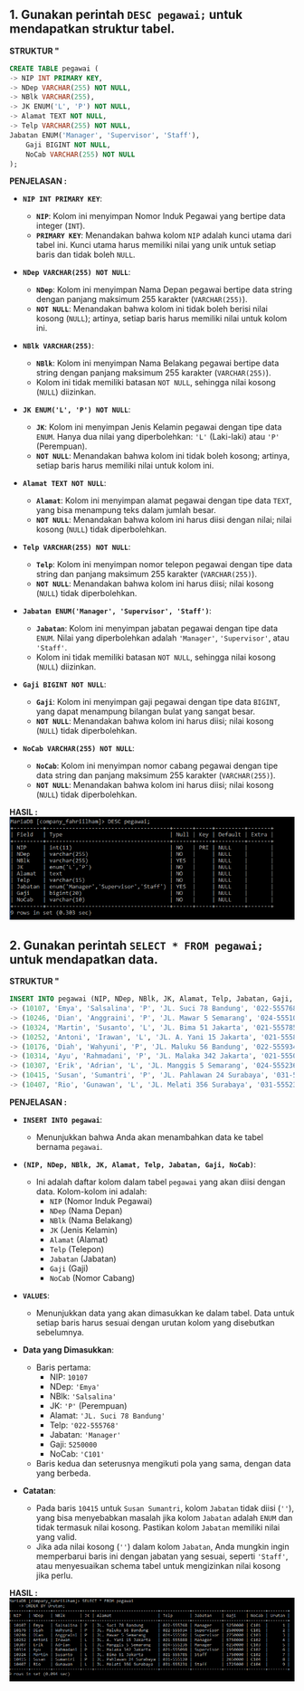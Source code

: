## 1. Gunakan perintah `DESC pegawai;` untuk mendapatkan struktur tabel.
**STRUKTUR "**
```SQL
CREATE TABLE pegawai (
-> NIP INT PRIMARY KEY,
-> NDep VARCHAR(255) NOT NULL,
-> NBlk VARCHAR(255),
-> JK ENUM('L', 'P') NOT NULL,
-> Alamat TEXT NOT NULL,
-> Telp VARCHAR(255) NOT NULL,
Jabatan ENUM('Manager', 'Supervisor', 'Staff'),
    Gaji BIGINT NOT NULL,
    NoCab VARCHAR(255) NOT NULL
);
```

**PENJELASAN :**
- **`NIP INT PRIMARY KEY`**:
    - **`NIP`**: Kolom ini menyimpan Nomor Induk Pegawai yang bertipe data integer (`INT`).
    - **`PRIMARY KEY`**: Menandakan bahwa kolom `NIP` adalah kunci utama dari tabel ini. Kunci utama harus memiliki nilai yang unik untuk setiap baris dan tidak boleh `NULL`.
    
- **`NDep VARCHAR(255) NOT NULL`**:
    - **`NDep`**: Kolom ini menyimpan Nama Depan pegawai bertipe data string dengan panjang maksimum 255 karakter (`VARCHAR(255)`).
    - **`NOT NULL`**: Menandakan bahwa kolom ini tidak boleh berisi nilai kosong (`NULL`); artinya, setiap baris harus memiliki nilai untuk kolom ini.
    
- **`NBlk VARCHAR(255)`**:
    - **`NBlk`**: Kolom ini menyimpan Nama Belakang pegawai bertipe data string dengan panjang maksimum 255 karakter (`VARCHAR(255)`).
    - Kolom ini tidak memiliki batasan `NOT NULL`, sehingga nilai kosong (`NULL`) diizinkan.
    
- **`JK ENUM('L', 'P') NOT NULL`**:
    - **`JK`**: Kolom ini menyimpan Jenis Kelamin pegawai dengan tipe data `ENUM`. Hanya dua nilai yang diperbolehkan: `'L'` (Laki-laki) atau `'P'` (Perempuan).
    - **`NOT NULL`**: Menandakan bahwa kolom ini tidak boleh kosong; artinya, setiap baris harus memiliki nilai untuk kolom ini.

- **`Alamat TEXT NOT NULL`**:
    - **`Alamat`**: Kolom ini menyimpan alamat pegawai dengan tipe data `TEXT`, yang bisa menampung teks dalam jumlah besar.
    - **`NOT NULL`**: Menandakan bahwa kolom ini harus diisi dengan nilai; nilai kosong (`NULL`) tidak diperbolehkan.

- **`Telp VARCHAR(255) NOT NULL`**:
    - **`Telp`**: Kolom ini menyimpan nomor telepon pegawai dengan tipe data string dan panjang maksimum 255 karakter (`VARCHAR(255)`).
    - **`NOT NULL`**: Menandakan bahwa kolom ini harus diisi; nilai kosong (`NULL`) tidak diperbolehkan.
    
- **`Jabatan ENUM('Manager', 'Supervisor', 'Staff')`**:
    - **`Jabatan`**: Kolom ini menyimpan jabatan pegawai dengan tipe data `ENUM`. Nilai yang diperbolehkan adalah `'Manager'`, `'Supervisor'`, atau `'Staff'`.
    - Kolom ini tidak memiliki batasan `NOT NULL`, sehingga nilai kosong (`NULL`) diizinkan.
    
- **`Gaji BIGINT NOT NULL`**:
    - **`Gaji`**: Kolom ini menyimpan gaji pegawai dengan tipe data `BIGINT`, yang dapat menampung bilangan bulat yang sangat besar.
    - **`NOT NULL`**: Menandakan bahwa kolom ini harus diisi; nilai kosong (`NULL`) tidak diperbolehkan.
    
- **`NoCab VARCHAR(255) NOT NULL`**:
    - **`NoCab`**: Kolom ini menyimpan nomor cabang pegawai dengan tipe data string dan panjang maksimum 255 karakter (`VARCHAR(255)`).
    - **`NOT NULL`**: Menandakan bahwa kolom ini harus diisi; nilai kosong (`NULL`) tidak diperbolehkan.

**HASIL :**
![](asset/Capture1.PNG)
## 2. Gunakan perintah `SELECT * FROM pegawai;` untuk mendapatkan data.
**STRUKTUR "**
```SQL
INSERT INTO pegawai (NIP, NDep, NBlk, JK, Alamat, Telp, Jabatan, Gaji, NoCab) VALUES 
-> (10107, 'Emya', 'Salsalina', 'P', 'JL. Suci 78 Bandung', '022-555768', 'Manager', 5250000, 'C101'), 
-> (10246, 'Dian', 'Anggraini', 'P', 'JL. Mawar 5 Semarang', '024-555102', 'Supervisor', 2750000, 'C103'), 
-> (10324, 'Martin', 'Susanto', 'L', 'JL. Bima 51 Jakarta', '021-555785', 'Staff', 1750000, 'C102'), 
-> (10252, 'Antoni', 'Irawan', 'L', 'JL. A. Yani 15 Jakarta', '021-555888', 'Manager', 5750000, 'C102'), 
-> (10176, 'Diah', 'Wahyuni', 'P', 'JL. Maluku 56 Bandung', '022-555934', 'Supervisor', 2500000, 'C101'), 
-> (10314, 'Ayu', 'Rahmadani', 'P', 'JL. Malaka 342 Jakarta', '021-555098', 'Supervisor', 1950000, 'C102'), 
-> (10307, 'Erik', 'Adrian', 'L', 'JL. Manggis 5 Semarang', '024-555236', 'Manager', 6250000, 'C103'), 
-> (10415, 'Susan', 'Sumantri', 'P', 'JL. Pahlawan 24 Surabaya', '031-555120', '', 2650000, 'C104'), 
-> (10407, 'Rio', 'Gunawan', 'L', 'JL. Melati 356 Surabaya', '031-555231', 'Staff', 1725000, 'C104');
```

**PENJELASAN :**
- **`INSERT INTO pegawai`**:
    - Menunjukkan bahwa Anda akan menambahkan data ke tabel bernama `pegawai`.
    
- **`(NIP, NDep, NBlk, JK, Alamat, Telp, Jabatan, Gaji, NoCab)`**:
    - Ini adalah daftar kolom dalam tabel `pegawai` yang akan diisi dengan data. Kolom-kolom ini adalah:
        - `NIP` (Nomor Induk Pegawai)
        - `NDep` (Nama Depan)
        - `NBlk` (Nama Belakang)
        - `JK` (Jenis Kelamin)
        - `Alamat` (Alamat)
        - `Telp` (Telepon)
        - `Jabatan` (Jabatan)
        - `Gaji` (Gaji)
        - `NoCab` (Nomor Cabang)
        
- **`VALUES`**:
    - Menunjukkan data yang akan dimasukkan ke dalam tabel. Data untuk setiap baris harus sesuai dengan urutan kolom yang disebutkan sebelumnya.
    
- **Data yang Dimasukkan**:
    - Baris pertama:
        - NIP: `10107`
        - NDep: `'Emya'`
        - NBlk: `'Salsalina'`
        - JK: `'P'` (Perempuan)
        - Alamat: `'JL. Suci 78 Bandung'`
        - Telp: `'022-555768'`
        - Jabatan: `'Manager'`
        - Gaji: `5250000`
        - NoCab: `'C101'`
    - Baris kedua dan seterusnya mengikuti pola yang sama, dengan data yang berbeda.
    
- **Catatan**:
    - Pada baris `10415` untuk `Susan Sumantri`, kolom `Jabatan` tidak diisi (`''`), yang bisa menyebabkan masalah jika kolom `Jabatan` adalah `ENUM` dan tidak termasuk nilai kosong. Pastikan kolom `Jabatan` memiliki nilai yang valid.
    - Jika ada nilai kosong (`''`) dalam kolom `Jabatan`, Anda mungkin ingin memperbarui baris ini dengan jabatan yang sesuai, seperti `'Staff'`, atau menyesuaikan schema tabel untuk mengizinkan nilai kosong jika perlu.

**HASIL :**
![](asset/Capture2.PNG)